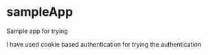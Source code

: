 # sampleApp
Sample app for trying


I have used cookie based authentication for trying the authentication
